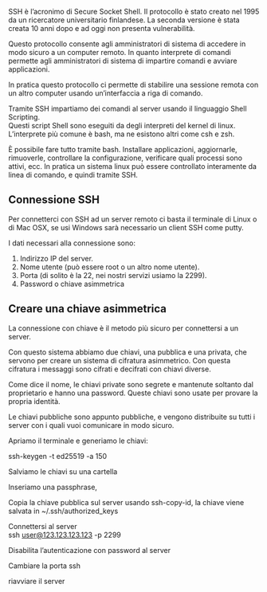 SSH è l’acronimo di Secure Socket Shell. Il protocollo è stato creato nel 1995 da un ricercatore universitario finlandese. La seconda versione è stata creata 10 anni dopo e ad oggi non presenta vulnerabilità.

Questo protocollo consente agli amministratori di sistema di accedere in modo sicuro a un computer remoto. In quanto interprete di comandi permette agli amministratori di sistema di impartire comandi e avviare applicazioni.

In pratica questo protocollo ci permette di stabilire una sessione remota con un altro computer usando un’interfaccia a riga di comando.

Tramite SSH impartiamo dei comandi al server usando il linguaggio Shell Scripting.
<br>Questi script Shell sono eseguiti da degli interpreti del kernel di linux. L’interprete più comune è bash, ma ne esistono altri come csh e zsh.

È possibile fare tutto tramite bash. Installare applicazioni, aggiornarle, rimuoverle, controllare la configurazione, verificare quali processi sono attivi, ecc. In pratica un sistema linux può essere controllato interamente da linea di comando, e quindi tramite SSH.

## Connessione SSH
Per connetterci con SSH ad un server remoto ci basta il terminale di Linux o di Mac OSX, se usi Windows sarà necessario un client SSH come putty.

I dati necessari alla connessione sono:

1. Indirizzo IP del server.
2. Nome utente (può essere root o un altro nome utente).
3. Porta (di solito è la 22, nei nostri servizi usiamo la 2299).
4. Password o chiave asimmetrica


## Creare una chiave asimmetrica

La connessione con chiave è il metodo più sicuro per connettersi a un server.

Con questo sistema abbiamo due chiavi, una pubblica e una privata, che servono per creare un sistema di cifratura asimmetrico. Con questa cifratura i messaggi sono cifrati e decifrati con chiavi diverse.

Come dice il nome, le chiavi private sono segrete e mantenute soltanto dal proprietario e hanno una password. Queste chiavi sono usate per provare la propria identità.

Le chiavi pubbliche sono appunto pubbliche, e vengono distribuite su tutti i server con i quali vuoi comunicare in modo sicuro.


Apriamo il terminale e generiamo le chiavi:

ssh-keygen -t ed25519 -a 150

Salviamo le chiavi su una cartella

Inseriamo una passphrase,

Copia la chiave pubblica sul server usando ssh-copy-id, la chiave viene salvata in ~/.ssh/authorized_keys

Connettersi al server<br>
ssh user@123.123.123.123 -p 2299

Disabilita l’autenticazione con password al server

Cambiare la porta ssh

riavviare il server

